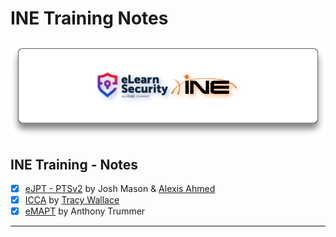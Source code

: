 # INE Training Notes

![elearnsecurity.com - © eLearnSecurity | ine.com - © INE](ine-notesassets/elearninginecovermid.png)

## INE Training - Notes

- [x] [eJPT - PTSv2](ejpt/README.md) by Josh Mason & [Alexis Ahmed](https://alexisahmed.com/)
- [x] [ICCA](icca/README.md) by [Tracy Wallace](https://twitter.com/TracyWallaceTec)
- [x] [eMAPT](emapt/README.md) by Anthony Trummer

---

